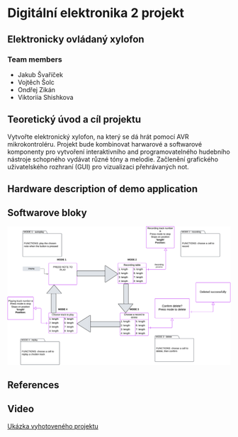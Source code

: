 # Digitální elektronika 2 projekt

## Elektronicky ovládaný xylofon

### Team members

* Jakub Švaříček
* Vojtěch Šolc
* Ondřej Zikán
* Viktoriia Shishkova

## Teoretický úvod a cíl projektu
Vytvořte elektronický xylofon, na který se dá hrát pomocí AVR mikrokontroléru. Projekt bude kombinovat harwarové a softwarové komponenty pro vytvoření interaktivního and programovatelného hudebního nástroje schopného vydávat různé tóny a melodie. Začlenění grafického uživatelského rozhraní (GUI) pro vizualizaci přehrávaných not.
## Hardware description of demo application

## Softwarove bloky
![digital2_projekt](images/scheme.png)
## References

## Video
[Ukázka vyhotoveného projektu](https://youtu.be/a38iH_rSiO0?si=XspAqUjEJy7-7M6F)
